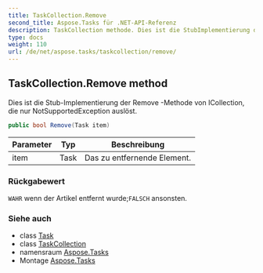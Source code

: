```yaml
---
title: TaskCollection.Remove
second_title: Aspose.Tasks für .NET-API-Referenz
description: TaskCollection methode. Dies ist die StubImplementierung der Remove Methode von ICollection die nur NotSupportedException auslöst.
type: docs
weight: 110
url: /de/net/aspose.tasks/taskcollection/remove/
---
```

## TaskCollection.Remove method

Dies ist die Stub-Implementierung der Remove -Methode von ICollection, die nur NotSupportedException auslöst.

```csharp
public bool Remove(Task item)
```

| Parameter | Typ | Beschreibung |
| --- | --- | --- |
| item | Task | Das zu entfernende Element. |

### Rückgabewert

`WAHR` wenn der Artikel entfernt wurde;`FALSCH` ansonsten.

### Siehe auch

* class [Task](../../task/)
* class [TaskCollection](../)
* namensraum [Aspose.Tasks](../../taskcollection/)
* Montage [Aspose.Tasks](../../../)



